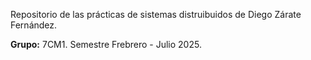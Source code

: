 Repositorio de las prácticas de sistemas distruibuidos de Diego Zárate Fernández.

**Grupo:** 7CM1.
Semestre Frebrero - Julio 2025.
